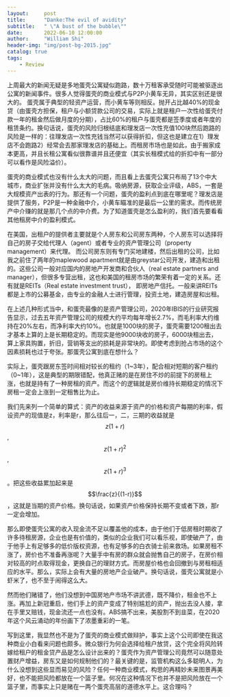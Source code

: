 ```yaml
---
layout:     post
title:      "Danke:The evil of avidity"
subtitle:   " \"A bust of the bubble\""
date:       2022-06-10 12:00:00
author:     "William Shi"
header-img: "img/post-bg-2015.jpg"
catalog: true
tags:
    - Review
---
```


上周最大的新闻无疑是多地蛋壳公寓疑似跑路，数十万租客承受随时可能被驱逐出公寓的新闻事件。很多人觉得蛋壳的商业模式与P2P小黄车无异，其实区别还是很大的。 
蛋壳属于典型的轻资产运营，而小黄车等则相反。抛开占比越40%的现金贷（由蛋壳方担保，租户与小额贷款公司的交易，实际上就是租户一次性给蛋壳付款一年的租金然后做月度的分期），占比60%的租户与蛋壳都是签季度或者年度的租赁条约。换句话说，蛋壳的风险归根结底和理发店一次性充值100块然后跑路的风险是一样的：往理发店一次性充钱当然可以获得折扣，但这也是建立在1）理发店不会跑路2）经常会去那家理发店的基础上。而租房市场也是如此，由于搬家成本更高，并且长租公寓看似很靠谱并且还便宜（其实长租模式给的折扣中有一部分可以看作是风险溢价）。

蛋壳的商业模式也没有什么太大的问题，而且看上去蛋壳公寓只布局了13个中大城市，商业扩张并没有什么太大的毛病。吸纳房源，获取企业评级，ABS，一套是大规模资产出表的行为。那还有一个问题，蛋壳的盈利点到底在哪里呢？理发店是提供了服务，P2P是一种金融中介，小黄车瞄准的是最后一公里的需求。而传统房产中介赚的就是那几个点的中介费。为了知道蛋壳是怎么盈利的，我们首先要看看其他租房中介的盈利模式。

在美国，出租户的提供者主要就是个人房东和公司房东两种，个人房东可以选择将自己的房子交给代理人（agent）或者专业的资产管理公司（property management）来代理。 而公司房东则有专门买地建楼，然后出租的公司，比如我之前住了两年的maplewood apartment就是由greystar公司开发，建造和出租的。这些公司一般对应国内的房地产开发商和合伙人（real estate partners and manager），但很多专营出租，这也和美国的租房市场的繁荣有着一定的关系。还有就是REITs（Real estate investment trust）， 即房地产信托。一般来讲REITs都是上市的公募基金，由专业的金融人士进行管理，投资土地，建造房屋和出租。

在上述几种形式当中，和蛋壳最像的是资产管理公司，2020年IBIS的行业研究报告显示，过去五年资产管理公司的规模大约平均每年增长2.7%，而毛利率大约维持在20%左右，而净利率大约10%。也就是1000块的房子，蛋壳需要1200租出去才基本上算的上是长期稳定的。而现实是他9000块收的房子，6000块租出去，算上家具购置，折旧，营销等支出的损耗是非常块的。即使考虑到抢占市场的这个因素损耗也过于夸张。那蛋壳公寓到底在想什么？

实际上，蛋壳跟房东签时间相对较长的租约（1~3年），配合相对短期的客户租约（0~1年），这是典型的期限错配，他真正赌的是在房住不炒的前提下的房租上涨，也就是持有了一种房租的资产。而这个的逻辑就是房价维持长期稳定的情况下房租一定会上涨到一定租售比为止。

我们先来列一个简单的算式：资产的收益来源于资产的价格和资产每期的利率，假设资产的现值是z，利率是r，那么往后一，二，三期的收益就是$$z(1+r)$$,$$z(1+r)^2$$,$$z(1+r)^3$$。把这些收益累加起来是$$\frac{z}{(1-r)}$$，这就是当期的资产价格。换句话说，如果资产价格保持长期不变或者下跌，那r一定会增加。

那么即使蛋壳公寓的收入现金流不足以覆盖他的成本，由于他们于低房租时期收了许多待租房源，企业也是有价值的，类似的企业我们可以看乐视，即使破产了，由于他手上有足够多的低价版权资源，也有足够多的白衣骑士前来救场。如果房租不涨了，房价也不准备再涨呢？大量手中有房的群众就会抛售自己的房子，在房价相对较高的时点取得现金，更换自己的理财方式。而房屋价格也会回撤到与房租相适应的水平。那么，实际上会有大量的房地产企业破产。换句话说，蛋壳公寓就是小虾米了，也不至于闹得这么大。

然而他们赌错了，他们没想到中国房地产市场不讲武德，既不降价，租金也不上涨。再加上新冠重启，他们手上的资产变成了特别尴尬的资产，抛出去没人接，拿在手里又赔钱，现金流还一点也没有。ABS搞不出来，美股割不到韭菜，在2020年这个风云涌动的年份画下了浓墨重彩的一笔。

写到这里，我显然也不是为了蛋壳的商业模式做辩护，事实上这个公司即使在我这种商业小白看来问题也颇多。微众银行为何会选择给租户放贷，这个完全将风险转嫁给租户的租金贷产品是怎么设计出来的？蛋壳作为资产管理公司竟然可以随意处置财产增益，房东又是如何规制他们的？最关键的是，监管机构这么多聪明人，为什么没想到这些显而易见的风险？任何一种商业模式，构思的再精妙未来图景再美好，也不能把风险都放在一个篮子里。何况在这种情况下也并不是把风险放在一个篮子里，而事实上只是赌在一两个蛋壳高层的道德水平上。这合理吗？
